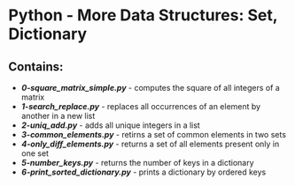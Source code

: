 # Python - More Data Structures: Set, Dictionary
## Contains:
- ***0-square_matrix_simple.py*** - computes the square of all integers of a matrix
- ***1-search_replace.py*** - replaces all occurrences of an element by another in a new list
- ***2-uniq_add.py*** - adds all unique integers in a list
- ***3-common_elements.py*** - retirns a set of common elements in two sets
- ***4-only_diff_elements.py*** - returns a set of all elements present only in one set
- ***5-number_keys.py*** - returns the number of keys in a dictionary
- ***6-print_sorted_dictionary.py*** - prints a dictionary by ordered keys
